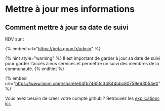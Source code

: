 # Mettre à jour mes informations

## Comment mettre à jour sa date de suivi 

RDV sur : 

{% embed url="https://beta.gouv.fr/admin" %}

{% hint style="warning" %}
Il est important de garder à jour sa date de suivi pour garder l'accès à vos services et permettre un suivi des membres de la communauté.
{% endhint %}

{% embed url="https://www.loom.com/share/e04fb7465fc34844bbc80759e63054e0" %}

Vous avez besoin de créer votre compte github ? Retrouvez les [explications ici.](github/)

